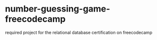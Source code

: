 # number-guessing-game-freecodecamp

required project for the relational database certification on freecodecamp
